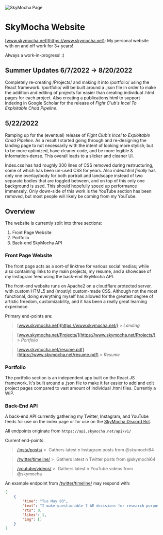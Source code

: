 ![SkyMocha Page](https://skymocha.net/res/public/Screenshot%202022-05-22%20105509.png)

# SkyMocha Website

[www.skymocha.net](https://www.skymocha.net): My personal website with on and off work for 3+ years!

Always a work-in-progress! :)

## Summer Updates 6/7/2022 -> 8/20/2022

Completely re-creating /Projects/ and making it into /portfolio/ using the React framework. /portfolio/ will be built around a .json file in order to make the addition and editing of projects far easier than creating individual .html pages for each project. Also creating a publications.html to support indexing in Google Scholar for the release of _Fight C'ub's Incel To Exploitable Chad Pipeline_.

## 5/22/2022

Ramping up for the (eventual) release of _Fight Club's Incel to Exploitable Chad Pipeline_. As a result I started going through and re-designing the landing page to not necessarily with the intent of looking more stylish; but to be more optimized, have cleaner code, and be more legible & information-dense. This overall leads to a slicker and cleaner UI.

Index.css has had roughly 300 lines of CSS removed during restructuring, some of which has been un-used CSS for years. Also index.html _finally_ has only one overlay/body for both portrait and landscape instead of two separate bodies that are toggled between, and on top of this only one background is used. This should hopefully speed up performance immensely. Only down-side of this work is the YouTube section has been removed, but most people will likely be coming from my YouTube.

## Overview

The website is currently split into three sections:

1. Front Page Website
2. Portfolio
3. Back-end SkyMocha API

### Front Page Website

The front page acts as a sort-of linktree for various social medias; while also containing links to my main projects, my resume, and a showcase of my Instagram feed using the back-end SkyMocha API.

The front-end website runs on Apache2 on a cloudflare protected server, with custom HTML5 and (mostly) custom-made CSS. Although not the most functional, doing everything myself has allowed for the greatest degree of artistic freedom, customizability, and it has been a really great learning experinece.

Primary end-points are:

> [www.skymocha.net](https://www.skymocha.net/) > _Landing_

> [www.skymocha.net/Projects/](https://www.skymocha.net/Projects/) > _Portfolio_

> [www.skymocha.net/resume.pdf](https://www.skymocha.net/resume.pdf) > _Resume_

### Portfolio

The portfolio section is an independent app built on the React.JS framework. It's built around a .json file to make it far easier to add and edit project pages compared to vast amount of individual .html files. Currently a WIP.

### Back-End API

A back-end API currently gathering my Twitter, Instagram, and YouTube feeds for use on the index page or for use on the [SkyMocha Discord Bot](https://github.com/SkyMocha/SkyMochaBot).

All endpoints originate from `https://api.skymocha.net/api/v1/`

Current end-points:

> [/insta/posts/](https://api.skymocha.net/api/v1/insta/posts) > &nbsp;Gathers latest n Instagram posts from @skymochi64

> [/twitter/timeline/](https://api.skymocha.net/api/v1/twitter/timeline) > &nbsp;Gathers latest n Twitter posts from @skymochi64

> [/youtube/videos/](https://api.skymocha.net/api/v1/youtube/videos) > &nbsp;Gathers latest n YouTube videos from @skymocha

An example endpoint from [/twitter/timeline/](https://api.skymocha.net/api/v1/twitter/timeline) may respond with:

```json
[
	{
		"time": "Tue May 03",
		"text": "I make questionable 7 AM decisions for research purposes...",
		"rts": 0,
		"likes": 1,
		"img": []
	}
]
```
